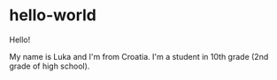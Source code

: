 # hello-world

Hello!

My name is Luka and I'm from Croatia. I'm a student in 10th grade (2nd grade of high school).
